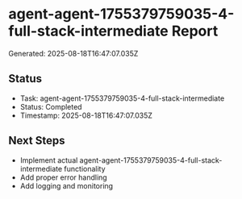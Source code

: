 # agent-agent-1755379759035-4-full-stack-intermediate Report

Generated: 2025-08-18T16:47:07.035Z

## Status
- Task: agent-agent-1755379759035-4-full-stack-intermediate
- Status: Completed
- Timestamp: 2025-08-18T16:47:07.035Z

## Next Steps
- Implement actual agent-agent-1755379759035-4-full-stack-intermediate functionality
- Add proper error handling
- Add logging and monitoring
